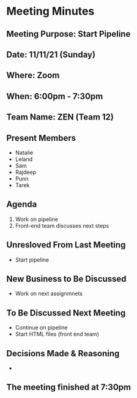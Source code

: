 # Meeting Minutes
## Meeting Purpose: Start Pipeline
## Date: 11/11/21 (Sunday)
## Where: Zoom
## When: 6:00pm -  7:30pm
## Team Name: ZEN (Team 12)

## Present Members
- Natalie
- Leland
- Sam
- Rajdeep
- Punn
- Tarek

## Agenda
1. Work on pipeline
2. Front-end team discusses next steps

## Unresloved From Last Meeting
- Start pipeline


## New Business to Be Discussed
- Work on next assignmnets


## To Be Discussed Next Meeting
- Continue on pipeline
- Start HTML files (front end team)

## Decisions Made & Reasoning
- 

## The meeting finished at 7:30pm
